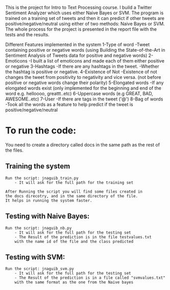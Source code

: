 This is the project for Intro to Text Processing course. I build a Twitter Sentiment Analyzer which uses either Naive Bayes or SVM.
The program is trained on a training set of tweets and then it can predict if other tweets are positive/negative/neutral using either of two methods: Naive Bayes or SVM.
The whole process for the project is presented in the report file with the tests and the results.

Different Features implemented in the system
	1-Type of word
		-Tweet containing positive or negative words (using Building the
State-of-the-Art in Sentiment Analysis of Tweets data for positive and negative words)
	2-Emoticons
		-I built a list of emoticons and made each of them either positive or negative
	3-Hashtags
		-If there are any hashtags in the tweet.
		-Whether the hashtag is positive or negative.
	4-Existence of Not
		-Existence of not changes the tweet from positivity to negativity and vice versa. (not before positive or negative words change their polarity)
	5-Elongated words
		-If any elongated words exist (only implemented for the beginning and end of the word e.g. helloooo, greattt..etc)
	6-Uppercase words (e.g GREAT, BAD, AWESOME..etc)
	7-User
		-If there are tags in the tweet ('@<user>')
	8-Bag of words
		-Took all the words as a feature to help predict if the tweet is positive/negative/neutral

# To run the code:
You need to create a directory called docs in the same path
as the rest of the files.

## Training the system
	Run the script: jnaguib_train.py
		- It will ask for the full path for the training set

	After Running the script you will find some files created in
	the docs direcotry, and in the same directory of the file.
	It helps in running the system faster.

## Testing with Naive Bayes:
	Run the script: jnaguib_nb.py
		- It will ask for the full path for the testing set
		- The Result of the prediction is in the file testvalues.txt
		with the name id of the file and the class predicted

## Testing with SVM:
	Run the script: jnaguib_svm.py
		- It will ask for the full path for the testing set
		- The Result of the prediction is in a file called "svmvalues.txt"
		with the same format as the one from the Naive bayes
